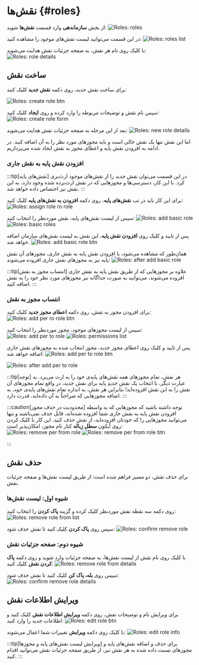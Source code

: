 # نقش‌ها {#roles}

از بخش **سازماندهی** وارد قسمت **نقش‌ها** شوید:
![Roles: roles](roles.png)

در این قسمت می‌توانید لیست نقش‌های موجود را مشاهده کنید:
![Roles: roles list](roles-list.png)

با کلیک روی نام هر نقش، به صفحه جزئیات نقش هدایت می‌شوید:
![Roles: role details](role-details.png)

## ساخت نقش

برای ساخت نقش جدید، روی دکمه‌ **نقش جدید** کلیک کنید:

![Roles: create role btn](create-role-btn.png)

سپس نام نقش و توضیحات مربوطه را وارد کرده و روی **ایجاد** کلیک کنید:
![Roles: create role form](create-role-form.png)

بعد از این مرحله به صفحه جزئیات نقش هدایت می‌شوید:
![Roles: new role details](new-role-details.png)

اما این نقش تنها یک نقش خالی است و باید مجوزهای مورد نظر را به آن اضافه کنید. در ادامه به افزودن نقش پایه و اعطای مجوز به نقش ایجاد شده می‌پردازیم.

### افزودن نقش پایه به نقش جاری

:::tip[نقش‌های پایه]
در این قسمت می‌توان نقش جدید را از نقش‌های موجود ارث‌بری کرد. با این کار، دسترسی‌ها و مجوزهایی که در نقش ارث‌برده شده وجود دارد، به این نقش نیز اختصاص داده خواهد شد.
:::

برای این کار باید در تب **نقش‌های پایه**، روی دکمه **افزودن به نقش‌های پایه** کلیک کنید:
![Roles: assign role ro role](assign-role-to-role.png)

سپس از لیست نقش‌های پایه، نقش موردنظر را انتخاب کنید:
![Roles: add basic role](add-basic-role.png)
![Roles: basic roles](basic-roles.png)

پس از تایید و کلیک روی **افزودن نقش پایه**، این نقش به لیست نقش‌های سازمان اضافه خواهد شد.
![Roles: add basic role btn](add-basic-role-btn.png)

همان‌طور که مشاهده می‌شود، با افزودن نقش پایه به نقش جاری، مجوزهای آن نقش پایه نیز به مجوزهای نقش جاری افزوده می‌شوند:
![Roles: after add basic role](after-add-basic-role.png)

:::tip[انتساب مجوز به نقش]
علاوه بر مجوزهایی که از طریق نقش پایه به نقش جاری افزوده می‌شوند، می‌توانید به صورت جداگانه نیز مجوزهای مورد نظر خود را به نقش اضافه کنید.
:::

### انتساب مجوز به نقش

برای افزودن مجوز به نقش، روی دکمه **اعطای مجوز جدید** کلیک کنید:
![Roles: add per ro role btn](assign-per-to-role.png)

سپس از لیست مجوزهای موجود، مجوز موردنظر را انتخاب کنید:
![Roles: add per to role](add-per-to-role.png)
![Roles: permissions list](permissions-list.png)

پس از تایید و کلیک روی اعطای مجوز جدید، مجوز انتخاب شده به مجوزهای نقش جاری اضافه خواهد شد:
![Roles: add per to role btn](add-per-to-role-btn.png)

![Roles: after add per to role](after-add-per-to-role.png)

:::tip[توجه]
هر نقش، تمام مجوزهای همه نقش‌های پایه‌ی خود را به ارث می‌برد.
به عبارت دیگر، با انتخاب یک نقش جدیدِ پایه برای نقش جدید، در واقع تمام مجوزهای آن نقش را به این نقش افزوده‌اید!
بنابراین هر نقش، به اندازه تمام نقش‌های پایه‌ی خود، به اضافه مجوزهایی که صراحتاً به آن داده‌اید، قدرت دارد.
:::

:::caution[محدودیت در حذف مجوز]
توجه داشته باشید که مجوزهایی که به واسطه افزودن نقش پایه به نقش جاری شما افزوده شده‌اند، قابل حذف نمی‌باشند و تنها می‌توانید مجوزهایی را که خودتان افزوده‌اید، از نقش حذف کنید. این کار با کلیک کردن روی آیکون **سطل زباله** کنار نام مجوز، امکان‌پذیر است:
![Roles: remove per from role](remove-per-from-role.png)
![Roles: remove per from role btn](remove-per-from-role-btn.png)

:::

## حذف نقش

برای حذف نقش، دو مسیر فراهم شده است: از طریق لیست نقش‌ها و صفحه جزئیات نقش.

### شیوه اول: لیست نقش‌ها

روی دکمه سه نقطه نقش موردنظر کلیک کرده و گزینه **پاک کردن** را انتخاب کنید:
![Roles: remove role from list](remove-role-from-list.png)

سپس روی **پاک کردن** کلیک کنید تا نقش حذف شود:
![Roles: confirm remove role](confirm-remove-role.png)

### شیوه دوم: صفحه جزئیات نقش

با کلیک روی نام نقش از لیست نقش‌ها، به صفحه جزئیات وارد شوید و روی دکمه **پاک کردن نقش** کلیک کنید:
![Roles: remove role from details](remove-role-from-details.png)

سپس روی **بله، پاک کن** کلیک کنید تا نقش حذف شود:
![Roles: confirm remove role details](confirm-remove-role-details.png)

## ویرایش اطلاعات نقش

برای ویرایش نام و توضیحات نقش، روی دکمه **ویرایش اطلاعات نقش** کلیک کنید و اطلاعات جدید را وارد کنید:
![Roles: edit role btn](edit-role-btn.png)

با کلیک روی دکمه **ویرایش** تغییرات شما اعمال می‌شوند:
![Roles: edit role info](edit-role-info.png)

:::tip[ویرایش لیست نقش‌های پایه و مجوزها]
برای حذف و اضافه نقش‌های پایه و مجوزهای نسبت داده شده به هر نقش نیز، از طریق صفحه جزئیات نقش می‌توانید اقدام کنید.
:::
